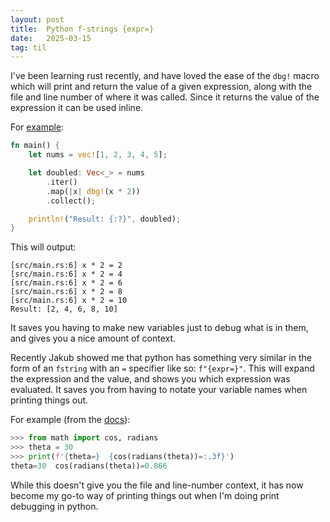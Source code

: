 ```yaml
---
layout: post
title:  Python f-strings {expr=}
date:   2025-03-15
tag: til
---
```

I've been learning rust recently, and have loved the ease of the `dbg!` macro which will print and return the value of a given expression, along with the file and line number of where it was called. Since it returns the value of the expression it can be used inline. 

For [example](https://play.rust-lang.org/?version=stable&mode=debug&edition=2024&gist=65b0f0a6325cb1d758810c347ce3b697):

```rust
fn main() {
    let nums = vec![1, 2, 3, 4, 5];

    let doubled: Vec<_> = nums
        .iter()
        .map(|x| dbg!(x * 2))
        .collect();

    println!("Result: {:?}", doubled);
}
```
This will output:
```
[src/main.rs:6] x * 2 = 2
[src/main.rs:6] x * 2 = 4
[src/main.rs:6] x * 2 = 6
[src/main.rs:6] x * 2 = 8
[src/main.rs:6] x * 2 = 10
Result: [2, 4, 6, 8, 10]
```

It saves you having to make new variables just to debug what is in them, and gives you a nice amount of context.

Recently Jakub showed me that python has something very similar in the form of an `fstring` with an `=` specifier like so: `f"{expr=}"`. This will expand the expression and the value, and shows you which expression was evaluated. It saves you from having to notate your variable names when printing things out.

For example (from the [docs](https://docs.python.org/3/whatsnew/3.8.html#f-strings-support-for-self-documenting-expressions-and-debugging)):

```python
>>> from math import cos, radians
>>> theta = 30
>>> print(f'{theta=}  {cos(radians(theta))=:.3f}')
theta=30  cos(radians(theta))=0.866
```

While this doesn't give you the file and line-number context, it has now become my go-to way of printing things out when I'm doing print debugging in python.